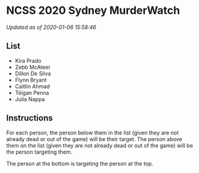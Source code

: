 # NCSS 2020 Sydney MurderWatch

*Updated as of 2020-01-06 15:58:46*

## List
- Kira Prado
- Zebb McAteer
- Dillon De Silva
- Flynn Bryant
- Caitlin Ahmad
- Téigan Penna
- Julia Nappa


## Instructions
For each person, the person below them in the list (given they are not already
dead or out of the game) will be their target. The person above them on the list
(given they are not already dead or out of the game) will be the person
targeting them.

The person at the bottom is targeting the person at the top.
